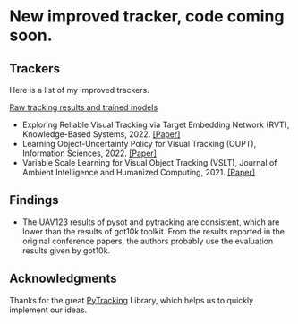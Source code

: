 # New improved tracker, code coming soon.  

## Trackers
Here is a list of my improved trackers.

[Raw tracking results and trained models](https://drive.google.com/drive/folders/182NbsBrVR9PICR9aSkb2IhUDvrlSsTDT?usp=sharing)  
* Exploring Reliable Visual Tracking via Target Embedding Network (RVT), Knowledge-Based Systems, 2022. [[Paper]]((https://doi.org/10.1016/j.knosys.2022.108584))
* Learning Object-Uncertainty Policy for Visual Tracking (OUPT), Information Sciences, 2022. [[Paper]](https://doi.org/10.1016/j.ins.2021.09.002)
* Variable Scale Learning for Visual Object Tracking (VSLT), Journal of Ambient Intelligence and Humanized Computing, 2021. [[Paper]](https://doi.org/10.1007/s12652-021-03469-2)  

## Findings
* The UAV123 results of pysot and pytracking are consistent, which are lower than the results of got10k toolkit. 
  From the results reported in the original conference papers, the authors probably use the evaluation results given by got10k.

## Acknowledgments
Thanks for the great [PyTracking](https://github.com/visionml/pytracking) Library, which helps us to quickly implement our ideas.

